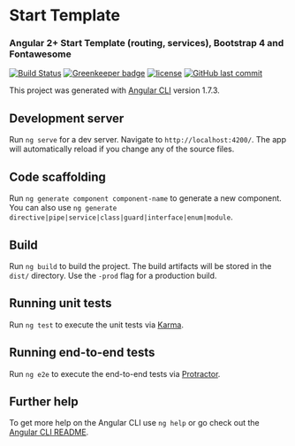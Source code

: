 # Start Template
### Angular 2+ Start Template (routing, services), Bootstrap 4 and Fontawesome

<!-- Badges section here. -->
[![Build Status](https://travis-ci.org/fabiomartino/Start-Template.svg?branch=master)](https://travis-ci.org/fabiomartino/Start-Template)
[![Greenkeeper badge](https://badges.greenkeeper.io/fabiomartino/Start-Template.svg)](https://greenkeeper.io/)
[![license](https://img.shields.io/github/license/mashape/apistatus.svg)](https://github.com/fabiomartino/Start-Template)
[![GitHub last commit](https://img.shields.io/github/last-commit/google/skia.svg)](https://github.com/fabiomartino/Start-Template)

This project was generated with [Angular CLI](https://github.com/angular/angular-cli) version 1.7.3.

## Development server

Run `ng serve` for a dev server. Navigate to `http://localhost:4200/`. The app will automatically reload if you change any of the source files.

## Code scaffolding

Run `ng generate component component-name` to generate a new component. You can also use `ng generate directive|pipe|service|class|guard|interface|enum|module`.

## Build

Run `ng build` to build the project. The build artifacts will be stored in the `dist/` directory. Use the `-prod` flag for a production build.

## Running unit tests

Run `ng test` to execute the unit tests via [Karma](https://karma-runner.github.io).

## Running end-to-end tests

Run `ng e2e` to execute the end-to-end tests via [Protractor](http://www.protractortest.org/).

## Further help

To get more help on the Angular CLI use `ng help` or go check out the [Angular CLI README](https://github.com/angular/angular-cli/blob/master/README.md).
